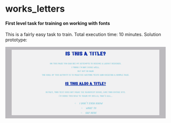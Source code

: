 works_letters
=============

#### First level task for training on working with fonts

This is a fairly easy task to train. Total execution time: 10 minutes.
Solution prototype:

![screenshot](workletters.png)
